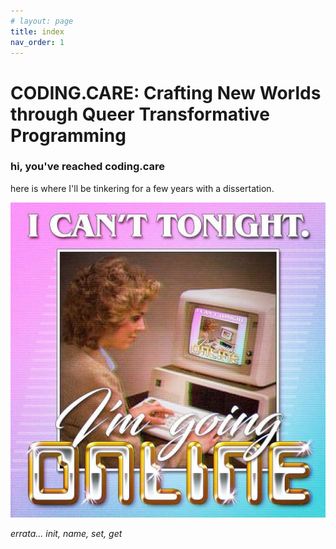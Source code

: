 ```yaml
---
# layout: page
title: index
nav_order: 1 
---
```


# CODING.CARE: Crafting New Worlds through Queer Transformative Programming

### hi, you've reached coding.care
here is where I'll be tinkering for a few years with a dissertation.

!["I can't tonight, I'm going online"](assets/img/goingonline.jpg)

*errata... init, name, set, get*

